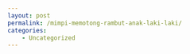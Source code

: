 ```yaml
---
layout: post
permalink: /mimpi-memotong-rambut-anak-laki-laki/
categories:
    - Uncategorized
---
```


